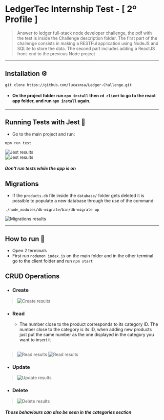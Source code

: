 # LedgerTec Internship Test - [ 2º Profile ]
> Answer to ledger full-stack node developer challenge, the pdf with the test is inside the Challenge description folder. The first part of the challenge consists in making a RESTFul application using NodeJS and SQLite to store the data. The second part includes adding a ReactJS front-end to the previous Node project

---

## Installation ⚙️
```
git clone https://github.com/lucasmsa/Ledger-Challenge.git
```

* #### On the project folder run ``npm install`` then ``cd client`` to go to the react app folder, and run ``npm install`` again.
---
## Running Tests with Jest 🧪
* Go to the main project and run:
```
npm run test
```
![Jest results](http://g.recordit.co/xVS6ze6RFi.gif)
<br>
![Jest results](http://g.recordit.co/pP1L8gXe7q.gif)
##### *Don't run tests while the app is on*


## Migrations 
* If the ``products.db`` file inside the ``database/`` folder gets deleted it is possible to populate a new database through the use of the command: 
```
./node_modules/db-migrate/bin/db-migrate up
```
![Migrations results](http://g.recordit.co/QAbgSCaxhF.gif)

---

## How to run 🎯

* Open 2 terminals 
* First run ``nodemon index.js`` on the main folder and in the other terminal go to the client folder and run ``npm start`` 

## CRUD Operations
* ### Create
> ![Create results](http://g.recordit.co/oKt1DPDPPJ.gif)
* ### Read
   * The number close to the product corresponds to its category ID. The number close to the category is its ID, when adding    new products just put the same number as the one displayed in the category you want to insert it
   <br>
> ![Read results](https://i.imgur.com/WI4cHy0.png)
> ![Read results](https://i.imgur.com/z9ZXRix.png)

* ### Update
> ![Update results](http://g.recordit.co/r1GCIpZQZO.gif)
* ### Delete
> ![Delete results](http://g.recordit.co/QHhoXdvPHE.gif)

#### *Those behaviours can also be seen in the categories section*



